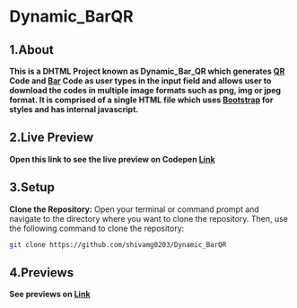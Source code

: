 # Dynamic_BarQR
## 1.About
**This is a DHTML Project known as Dynamic_Bar_QR which generates [QR](https://en.wikipedia.org/wiki/QR_code) Code and [Bar](https://en.wikipedia.org/wiki/Barcode) Code as user types in the input field and  allows user to download the codes in multiple image formats such as png, img or jpeg format. It is comprised of a single HTML file which uses [Bootstrap](https://getbootstrap.com/docs/5.3/about/overview/) for styles and has internal javascript.**
## 2.Live Preview 
**Open this link to see the live preview on Codepen [Link](https://codepen.io/pptpwzrr-the-vuer/pen/jORRbbg)** 
## 3.Setup 
**Clone the Repository:** Open your terminal or command prompt and navigate to the directory where you want to clone the repository. Then, use the following command to clone the repository:
   ```bash
   git clone https://github.com/shivamg0203/Dynamic_BarQR
```
## 4.Previews
**See previews on [Link](https://github.com/shivamg0203/Dynamic_BarQR/preview)**

